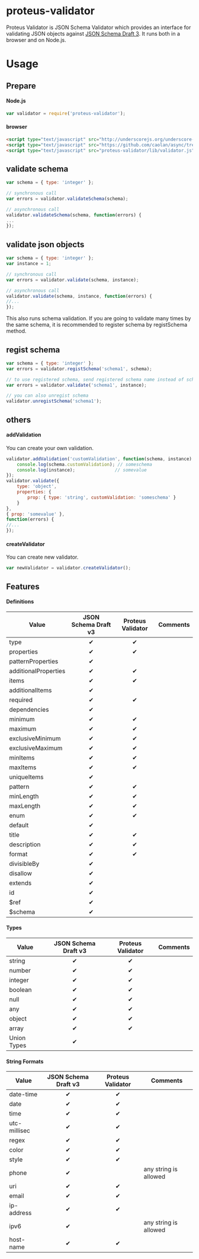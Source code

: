 proteus-validator
==============================

Proteus Validator is JSON Schema Validator which provides an interface for validating JSON objects against <a href="http://tools.ietf.org/html/draft-zyp-json-schema-03">JSON Schema Draft 3</a>. It runs both in a browser and on Node.js.

# Usage

## Prepare

#### Node.js

```js
var validator = require('proteus-validator');
```

#### browser

```html
<script type="text/javascript" src="http://underscorejs.org/underscore-min.js"></script>
<script type="text/javascript" src="https://github.com/caolan/async/tree/master/lib/async.js"></script>
<script type="text/javascript" src="proteus-validator/lib/validator.js"></script>
```

## validate schema

```js
var schema = { type: 'integer' };

// synchronous call
var errors = validator.validateSchema(schema);

// asynchronous call
validator.validateSchema(schema, function(errors) {
...
});
```

## validate json objects

```js
var schema = { type: 'integer' };
var instance = 1;

// synchronous call
var errors = validator.validate(schema, instance);

// asynchronous call
validator.validate(schema, instance, function(errors) {
//...
});
```

This also runs schema validation.
If you are going to validate many times by the same schema, it is recommended to register schema by registSchema method.

## regist schema

```js
var schema = { type: 'integer' };
var errors = validator.registSchema('schema1', schema);

// to use registered schema, send registered schema name instead of schema itself.
var errors = validator.validate('schema1', instance);

// you can also unregist schema
validator.unregistSchema('schema1');
```

## others

#### addValidation

You can create your own validation.

```js
validator.addValidation('customValidation', function(schema, instance) {
    console.log(schema.customValidation); // someschema
    console.log(instance);               // somevalue
});
validator.validate({
    type: 'object',
    properties: {
        prop: { type: 'string', customValidation: 'someschema' }
    }
},
{ prop: 'somevalue' },
function(errors) {
//...
});
```

#### createValidator

You can create new validator.

```js
var newValidator = validator.createValidator();
```

## Features

#### Definitions

<table>
<thead>
<tr>
<th align="center">Value</th>
<th align="center">JSON Schema Draft v3</th>
<th align="center">Proteus Validator</th>
<th align="center">Comments</th>
</tr>
</thead>
<tbody>
<tr>
<td align="left">type</td>
<td align="center">✔</td>
<td align="center">✔</td>
<td align="left"></td>
</tr>
<tr>
<td align="left">properties</td>
<td align="center">✔</td>
<td align="center">✔</td>
<td align="left"></td>
</tr>
<tr>
<td align="left">patternProperties</td>
<td align="center">✔</td>
<td align="center"></td>
<td align="left"></td>
</tr>
<tr>
<td align="left">additionalProperties</td>
<td align="center">✔</td>
<td align="center">✔</td>
<td align="left"></td>
</tr>
<tr>
<td align="left">items</td>
<td align="center">✔</td>
<td align="center">✔</td>
<td align="left"></td>
</tr>
<tr>
<td align="left">additionalItems</td>
<td align="center">✔</td>
<td align="center"></td>
<td align="left"></td>
</tr>
<tr>
<td align="left">required</td>
<td align="center">✔</td>
<td align="center">✔</td>
<td align="left"></td>
</tr>
<tr>
<td align="left">dependencies</td>
<td align="center">✔</td>
<td align="center"></td>
<td align="left"></td>
</tr>
<tr>
<td align="left">minimum</td>
<td align="center">✔</td>
<td align="center">✔</td>
<td align="left"></td>
</tr>
<tr>
<td align="left">maximum</td>
<td align="center">✔</td>
<td align="center">✔</td>
<td align="left"></td>
</tr>
<tr>
<td align="left">exclusiveMinimum</td>
<td align="center">✔</td>
<td align="center">✔</td>
<td align="left"></td>
</tr>
<tr>
<td align="left">exclusiveMaximum</td>
<td align="center">✔</td>
<td align="center">✔</td>
<td align="left"></td>
</tr>
<tr>
<td align="left">minItems</td>
<td align="center">✔</td>
<td align="center">✔</td>
<td align="left"></td>
</tr>
<tr>
<td align="left">maxItems</td>
<td align="center">✔</td>
<td align="center">✔</td>
<td align="left"></td>
</tr>
<tr>
<td align="left">uniqueItems</td>
<td align="center">✔</td>
<td align="center"></td>
<td align="left"></td>
</tr>
<tr>
<td align="left">pattern</td>
<td align="center">✔</td>
<td align="center">✔</td>
<td align="left"></td>
</tr>
<tr>
<td align="left">minLength</td>
<td align="center">✔</td>
<td align="center">✔</td>
<td align="left"></td>
</tr>
<tr>
<td align="left">maxLength</td>
<td align="center">✔</td>
<td align="center">✔</td>
<td align="left"></td>
</tr>
<tr>
<td align="left">enum</td>
<td align="center">✔</td>
<td align="center">✔</td>
<td align="left"></td>
</tr>
<tr>
<td align="left">default</td>
<td align="center">✔</td>
<td align="center"></td>
<td align="left"></td>
</tr>
<tr>
<td align="left">title</td>
<td align="center">✔</td>
<td align="center">✔</td>
<td align="left"></td>
</tr>
<tr>
<td align="left">description</td>
<td align="center">✔</td>
<td align="center">✔</td>
<td align="left"></td>
</tr>
<tr>
<td align="left">format</td>
<td align="center">✔</td>
<td align="center">✔</td>
<td align="left"></td>
</tr>
<tr>
<td align="left">divisibleBy</td>
<td align="center">✔</td>
<td align="center"></td>
<td align="left"></td>
</tr>
<tr>
<td align="left">disallow</td>
<td align="center">✔</td>
<td align="center"></td>
<td align="left"></td>
</tr>
<tr>
<td align="left">extends</td>
<td align="center">✔</td>
<td align="center"></td>
<td align="left"></td>
</tr>
<tr>
<td align="left">id</td>
<td align="center">✔</td>
<td align="center"></td>
<td align="left"></td>
</tr>
<tr>
<td align="left">$ref</td>
<td align="center">✔</td>
<td align="center"></td>
<td align="left"></td>
</tr>
<tr>
<td align="left">$schema</td>
<td align="center">✔</td>
<td align="center"></td>
<td align="left"></td>
</tr>
</tbody>
</table>

#### Types

<table>
<thead>
<tr>
<th align="center">Value</th>
<th align="center">JSON Schema Draft v3</th>
<th align="center">Proteus Validator</th>
<th align="center">Comments</th>
</tr>
</thead>
<tbody>
<tr>
<td align="left">string</td>
<td align="center">✔</td>
<td align="center">✔</td>
<td align="left"></td>
</tr>
<tr>
<td align="left">number</td>
<td align="center">✔</td>
<td align="center">✔</td>
<td align="left"></td>
</tr>
<tr>
<td align="left">integer</td>
<td align="center">✔</td>
<td align="center">✔</td>
<td align="left"></td>
</tr>
<tr>
<td align="left">boolean</td>
<td align="center">✔</td>
<td align="center">✔</td>
<td align="left"></td>
</tr>
<tr>
<td align="left">null</td>
<td align="center">✔</td>
<td align="center">✔</td>
<td align="left"></td>
</tr>
<tr>
<td align="left">any</td>
<td align="center">✔</td>
<td align="center">✔</td>
<td align="left"></td>
</tr>
<tr>
<td align="left">object</td>
<td align="center">✔</td>
<td align="center">✔</td>
<td align="left"></td>
</tr>
<tr>
<td align="left">array</td>
<td align="center">✔</td>
<td align="center">✔</td>
<td align="left"></td>
</tr>
<tr>
<td align="left">Union Types</td>
<td align="center">✔</td>
<td align="center"></td>
<td align="left"></td>
</tr>
</tbody>
</table>

#### String Formats

<table>
<thead>
<tr>
<th align="center">Value</th>
<th align="center">JSON Schema Draft v3</th>
<th align="center">Proteus Validator</th>
<th align="center">Comments</th>
</tr>
</thead>
<tbody>
<tr>
<td align="left">date-time</td>
<td align="center">✔</td>
<td align="center">✔</td>
<td align="left"></td>
</tr>
<tr>
<td align="left">date</td>
<td align="center">✔</td>
<td align="center">✔</td>
<td align="left"></td>
</tr>
<tr>
<td align="left">time</td>
<td align="center">✔</td>
<td align="center">✔</td>
<td align="left"></td>
</tr>
<tr>
<td align="left">utc-millisec</td>
<td align="center">✔</td>
<td align="center">✔</td>
<td align="left"></td>
</tr>
<tr>
<td align="left">regex</td>
<td align="center">✔</td>
<td align="center">✔</td>
<td align="left"></td>
</tr>
<tr>
<td align="left">color</td>
<td align="center">✔</td>
<td align="center">✔</td>
<td align="left"></td>
</tr>
<tr>
<td align="left">style</td>
<td align="center">✔</td>
<td align="center">✔</td>
<td align="left"></td>
</tr>
<tr>
<td align="left">phone</td>
<td align="center">✔</td>
<td align="center"></td>
<td align="left">any string is allowed</td>
</tr>
<tr>
<td align="left">uri</td>
<td align="center">✔</td>
<td align="center">✔</td>
<td align="left"></td>
</tr>
<tr>
<td align="left">email</td>
<td align="center">✔</td>
<td align="center">✔</td>
<td align="left"></td>
</tr>
<tr>
<td align="left">ip-address</td>
<td align="center">✔</td>
<td align="center">✔</td>
<td align="left"></td>
</tr>
<tr>
<td align="left">ipv6</td>
<td align="center">✔</td>
<td align="center"></td>
<td align="left">any string is allowed</td>
</tr>
<tr>
<td align="left">host-name</td>
<td align="center">✔</td>
<td align="center">✔</td>
<td align="left"></td>
</tr>
</tbody>
</table>




